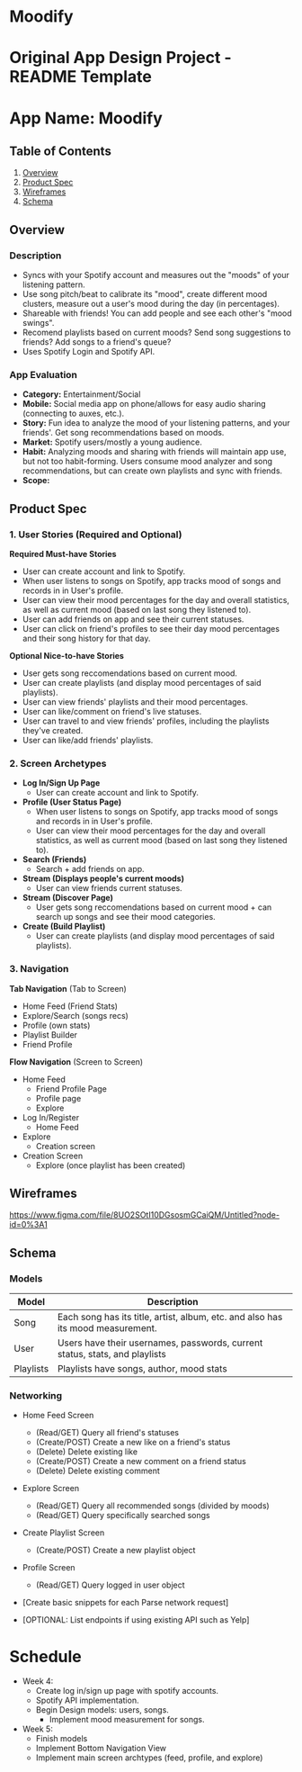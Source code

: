 # Moodify

Original App Design Project - README Template
===

# App Name: Moodify

## Table of Contents
1. [Overview](#Overview)
1. [Product Spec](#Product-Spec)
1. [Wireframes](#Wireframes)
2. [Schema](#Schema)

## Overview
### Description
- Syncs with your Spotify account and measures out the "moods" of your listening pattern. 
- Use song pitch/beat to calibrate its "mood", create different mood clusters, measure out a user's mood during the day (in percentages).
- Shareable with friends! You can add people and see each other's "mood swings".
- Recomend playlists based on current moods? Send song suggestions to friends? Add songs to a friend's queue?
- Uses Spotify Login and Spotify API.

### App Evaluation
- **Category:** Entertainment/Social
- **Mobile:** Social media app on phone/allows for easy audio sharing (connecting to auxes, etc.).
- **Story:** Fun idea to analyze the mood of your listening patterns, and your friends'. Get song recommendations based on moods. 
- **Market:** Spotify users/mostly a young audience. 
- **Habit:** Analyzing moods and sharing with friends will maintain app use, but not too habit-forming. Users consume mood analyzer and song recommendations, but can create own playlists and sync with friends. 
- **Scope:** 

## Product Spec

### 1. User Stories (Required and Optional)

**Required Must-have Stories**

* User can create account and link to Spotify.
* When user listens to songs on Spotify, app tracks mood of songs and records in in User's profile.
* User can view their mood percentages for the day and overall statistics, as well as current mood (based on last song they listened to).
* User can add friends on app and see their current statuses.
* User can click on friend's profiles to see their day mood percentages and their song history for that day. 

**Optional Nice-to-have Stories**

* User gets song reccomendations based on current mood.
* User can create playlists (and display mood percentages of said playlists).
* User can view friends' playlists and their mood percentages.
* User can like/comment on friend's live statuses. 
* User can travel to and view friends' profiles, including the playlists they've created. 
* User can like/add friends' playlists. 

### 2. Screen Archetypes

* **Log In/Sign Up Page**
   * User can create account and link to Spotify.
* **Profile (User Status Page)**
   * When user listens to songs on Spotify, app tracks mood of songs and records in in User's profile.
   * User can view their mood percentages for the day and overall statistics, as well as current mood (based on last song they listened to).
* **Search (Friends)**
    * Search + add friends on app.
* **Stream (Displays people's current moods)**
    * User can view friends current statuses.
* **Stream (Discover Page)**
    * User gets song reccomendations based on current mood + can search up songs and see their mood categories.
* **Create (Build Playlist)**
    * User can create playlists (and display mood percentages of said playlists).

### 3. Navigation

**Tab Navigation** (Tab to Screen)

* Home Feed (Friend Stats)
* Explore/Search (songs recs)
* Profile (own stats)
* Playlist Builder
* Friend Profile

**Flow Navigation** (Screen to Screen)

* Home Feed
   * Friend Profile Page
   * Profile page
   * Explore
* Log In/Register
   * Home Feed
* Explore
    * Creation screen
* Creation Screen
    * Explore (once playlist has been created)

## Wireframes

https://www.figma.com/file/8UO2SOtI10DGsosmGCaiQM/Untitled?node-id=0%3A1

## Schema 

### Models


| Model | Description |
| -------- | -------- |
| Song | Each song has its title, artist, album, etc. and also has its mood measurement. |
| User | Users have their usernames, passwords, current status, stats, and playlists |
| Playlists | Playlists have songs, author, mood stats |


### Networking
- Home Feed Screen
    - (Read/GET) Query all friend's statuses
    - (Create/POST) Create a new like on a friend's status
    - (Delete) Delete existing like
    - (Create/POST) Create a new comment on a friend status
    - (Delete) Delete existing comment
- Explore Screen
    - (Read/GET) Query all recommended songs (divided by moods)
    - (Read/GET) Query specifically searched songs
- Create Playlist Screen
    - (Create/POST) Create a new playlist object
- Profile Screen
    - (Read/GET) Query logged in user object
    
    
- [Create basic snippets for each Parse network request]
- [OPTIONAL: List endpoints if using existing API such as Yelp]



# Schedule

- Week 4:
    - Create log in/sign up page with spotify accounts.
    - Spotify API implementation.
    - Begin Design models: users, songs.
        - Implement mood measurement for songs. 
 - Week 5:
    - Finish models
    - Implement Bottom Navigation View
    - Implement main screen archtypes (feed, profile, and explore)
        
    
